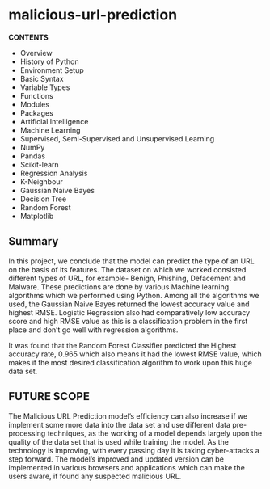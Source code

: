# malicious-url-prediction

**CONTENTS**
- Overview
- History of Python
- Environment Setup
- Basic Syntax
- Variable Types
- Functions
- Modules
- Packages
- Artificial Intelligence
- Machine Learning
- Supervised, Semi-Supervised and Unsupervised Learning
- NumPy
- Pandas
- Scikit-learn
- Regression Analysis
- K-Neighbour
- Gaussian Naive Bayes
- Decision Tree
- Random Forest
- Matplotlib

## Summary
In this project, we conclude that the model can predict the type of an URL on the basis of its features. The dataset on which we worked consisted different types of URL, for example- Benign, Phishing, Defacement and Malware. These predictions are done by various Machine learning algorithms which we performed using Python. Among all the algorithms we used, the Gaussian Naive Bayes returned the lowest accuracy value and highest RMSE. Logistic Regression also had comparatively low accuracy score and high RMSE value as this is a classification problem in the first place and don’t go well with regression algorithms.

It was found that the Random Forest Classifier predicted the Highest accuracy rate, 0.965 which also means it had the lowest RMSE value, which makes it the most desired classification algorithm to work upon this huge data set. 


## FUTURE SCOPE

The Malicious URL Prediction model’s efficiency can also increase if we implement some more data into the data set and use different data pre-processing techniques, as the working of a model depends largely upon the quality of the data set that is used while training the model. As the technology is improving, with every passing day it is taking cyber-attacks a step forward. The model’s improved and updated version can be implemented in various browsers and applications which can make the users aware, if found any suspected malicious URL.
